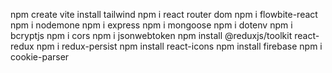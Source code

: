 npm create vite
install tailwind
npm i react router dom
npm i flowbite-react
npm i nodemone
npm i express
npm i mongoose
npm i dotenv
npm i bcryptjs
npm i cors
npm i jsonwebtoken
npm install @reduxjs/toolkit react-redux
npm i redux-persist
npm install react-icons
npm install firebase
npm i cookie-parser